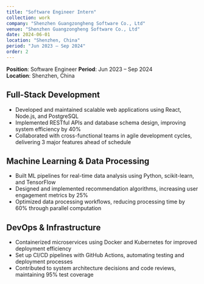 ```yaml
---
title: "Software Engineer Intern"
collection: work
company: "Shenzhen Guangzongheng Software Co., Ltd"
venue: "Shenzhen Guangzongheng Software Co., Ltd"
date: 2024-06-01
location: "Shenzhen, China"
period: "Jun 2023 – Sep 2024"
order: 2
---
```


**Position**: Software Engineer 
**Period**: Jun 2023 – Sep 2024  
**Location**: Shenzhen, China

## Full-Stack Development
- Developed and maintained scalable web applications using React, Node.js, and PostgreSQL
- Implemented RESTful APIs and database schema design, improving system efficiency by 40%
- Collaborated with cross-functional teams in agile development cycles, delivering 3 major features ahead of schedule

## Machine Learning & Data Processing
- Built ML pipelines for real-time data analysis using Python, scikit-learn, and TensorFlow
- Designed and implemented recommendation algorithms, increasing user engagement metrics by 25%
- Optimized data processing workflows, reducing processing time by 60% through parallel computation

## DevOps & Infrastructure
- Containerized microservices using Docker and Kubernetes for improved deployment efficiency
- Set up CI/CD pipelines with GitHub Actions, automating testing and deployment processes
- Contributed to system architecture decisions and code reviews, maintaining 95% test coverage


